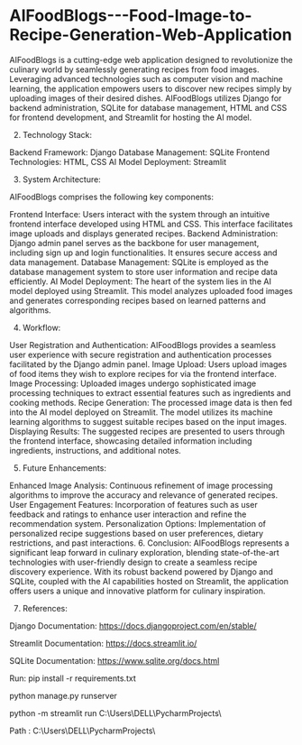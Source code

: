 # AIFoodBlogs---Food-Image-to-Recipe-Generation-Web-Application
AIFoodBlogs is a cutting-edge web application designed to revolutionize the culinary world by seamlessly generating recipes from food images. Leveraging advanced technologies such as computer vision and machine learning, the application empowers users to discover new recipes simply by uploading images of their desired dishes. 
AIFoodBlogs utilizes Django for backend administration, SQLite for database management, HTML and CSS for frontend development, and Streamlit for hosting the AI model.

2. Technology Stack:

Backend Framework: Django
Database Management: SQLite
Frontend Technologies: HTML, CSS
AI Model Deployment: Streamlit

3. System Architecture:

AIFoodBlogs comprises the following key components:

Frontend Interface: Users interact with the system through an intuitive frontend interface developed using HTML and CSS. This interface facilitates image uploads and displays generated recipes.
Backend Administration: Django admin panel serves as the backbone for user management, including sign up and login functionalities. It ensures secure access and data management.
Database Management: SQLite is employed as the database management system to store user information and recipe data efficiently.
AI Model Deployment: The heart of the system lies in the AI model deployed using Streamlit. This model analyzes uploaded food images and generates corresponding recipes based on learned patterns and algorithms.


4. Workflow:

User Registration and Authentication: AIFoodBlogs provides a seamless user experience with secure registration and authentication processes facilitated by the Django admin panel.
Image Upload: Users upload images of food items they wish to explore recipes for via the frontend interface.
Image Processing: Uploaded images undergo sophisticated image processing techniques to extract essential features such as ingredients and cooking methods.
Recipe Generation: The processed image data is then fed into the AI model deployed on Streamlit. The model utilizes its machine learning algorithms to suggest suitable recipes based on the input images.
Displaying Results: The suggested recipes are presented to users through the frontend interface, showcasing detailed information including ingredients, instructions, and additional notes.


5. Future Enhancements:

Enhanced Image Analysis: Continuous refinement of image processing algorithms to improve the accuracy and relevance of generated recipes.
User Engagement Features: Incorporation of features such as user feedback and ratings to enhance user interaction and refine the recommendation system.
Personalization Options: Implementation of personalized recipe suggestions based on user preferences, dietary restrictions, and past interactions.
6. Conclusion:
AIFoodBlogs represents a significant leap forward in culinary exploration, blending state-of-the-art technologies with user-friendly design to create a seamless recipe discovery experience. With its robust backend powered by Django and SQLite, coupled with the AI capabilities hosted on Streamlit, the application offers users a unique and innovative platform for culinary inspiration.

7. References:

Django Documentation: https://docs.djangoproject.com/en/stable/

Streamlit Documentation: https://docs.streamlit.io/

SQLite Documentation: https://www.sqlite.org/docs.html



Run:
pip install -r requirements.txt 

python manage.py runserver


python -m streamlit run C:\Users\DELL\PycharmProjects\

Path :  C:\Users\DELL\PycharmProjects\
